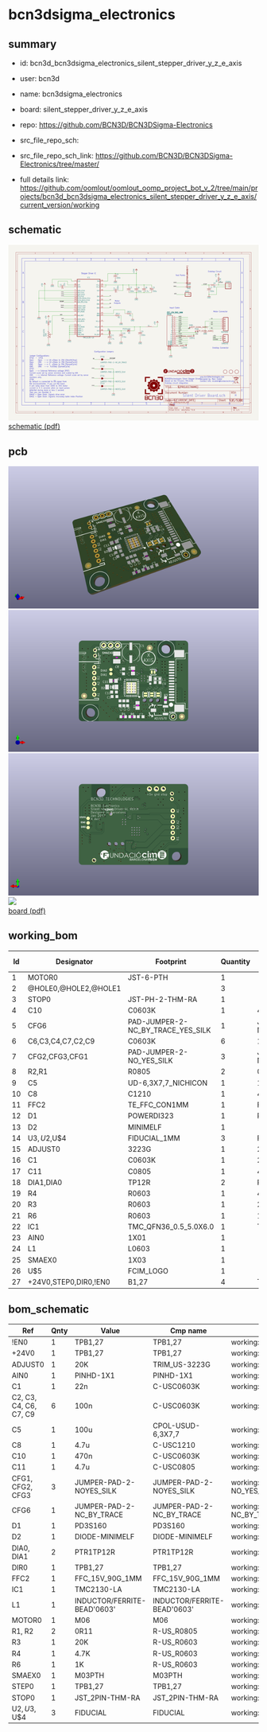 # bcn3dsigma_electronics
 
## summary 
* id: bcn3d_bcn3dsigma_electronics_silent_stepper_driver_y_z_e_axis
* user: bcn3d
* name: bcn3dsigma_electronics
* board: silent_stepper_driver_y_z_e_axis
* repo: https://github.com/BCN3D/BCN3DSigma-Electronics



* src_file_repo_sch: 
* src_file_repo_sch_link: https://github.com/BCN3D/BCN3DSigma-Electronics/tree/master/
* full details link: https://github.com/oomlout/oomlout_oomp_project_bot_v_2/tree/main/projects/bcn3d_bcn3dsigma_electronics_silent_stepper_driver_y_z_e_axis/current_version/working  

## schematic  
![](working_schematic_600.png)  
[schematic (pdf)](working_schematic.pdf) 






















## pcb  
![](working_3d_600.png) 
![](working_3d_front_600.png)  
![](working_3d_back_600.png)  
![](working_600.png)  
[board (pdf)](working.pdf)  

## working_bom
| Id | Designator | Footprint | Quantity | Designation | Supplier and ref |  | None | 
| --- | --- | --- | --- | --- | --- | --- | --- | 
| 1 | MOTOR0 | JST-6-PTH | 1 |  |  |  | [''] | 
| 2 | @HOLE0,@HOLE2,@HOLE1 |  | 3 |  |  |  | [''] | 
| 3 | STOP0 | JST-PH-2-THM-RA | 1 |  |  |  | [''] | 
| 4 | C10 | C0603K | 1 | 470n |  |  | [''] | 
| 5 | CFG6 | PAD-JUMPER-2-NC_BY_TRACE_YES_SILK | 1 | JUMPER-PAD-2-NC_BY_TRACE |  |  | [''] | 
| 6 | C6,C3,C4,C7,C2,C9 | C0603K | 6 | 100n |  |  | [''] | 
| 7 | CFG2,CFG3,CFG1 | PAD-JUMPER-2-NO_YES_SILK | 3 | JUMPER-PAD-2-NOYES_SILK |  |  | [''] | 
| 8 | R2,R1 | R0805 | 2 | 0R11 |  |  | [''] | 
| 9 | C5 | UD-6,3X7,7_NICHICON | 1 | 100u |  |  | [''] | 
| 10 | C8 | C1210 | 1 | 4.7u |  |  | [''] | 
| 11 | FFC2 | TE_FFC_CON1MM | 1 | FFC_15V_90G_1MM |  |  | [''] | 
| 12 | D1 | POWERDI323 | 1 | PD3S160 |  |  | [''] | 
| 13 | D2 | MINIMELF | 1 |  |  |  | [''] | 
| 14 | U$3,U$2,U$4 | FIDUCIAL_1MM | 3 | FIDUCIAL |  |  | [''] | 
| 15 | ADJUST0 | 3223G | 1 | 20K |  |  | [''] | 
| 16 | C1 | C0603K | 1 | 22n |  |  | [''] | 
| 17 | C11 | C0805 | 1 | 4.7u |  |  | [''] | 
| 18 | DIA1,DIA0 | TP12R | 2 | PTR1TP12R |  |  | [''] | 
| 19 | R4 | R0603 | 1 | 4.7K |  |  | [''] | 
| 20 | R3 | R0603 | 1 | 20K |  |  | [''] | 
| 21 | R6 | R0603 | 1 | 1K |  |  | [''] | 
| 22 | IC1 | TMC_QFN36_0.5_5.0X6.0 | 1 |  TMC2130-LA  |  |  | [''] | 
| 23 | AIN0 | 1X01 | 1 |  |  |  | [''] | 
| 24 | L1 | L0603 | 1 |  |  |  | [''] | 
| 25 | SMAEX0 | 1X03 | 1 |  |  |  | [''] | 
| 26 | U$5 | FCIM_LOGO | 1 |  |  |  | [''] | 
| 27 | +24V0,STEP0,DIR0,!EN0 | B1,27 | 4 | TPB1,27 |  |  | [''] | 


## bom_schematic
| Ref | Qnty | Value | Cmp name | Footprint | Description | Vendor | DNP | 
| --- | --- | --- | --- | --- | --- | --- | --- | 
| !EN0 | 1 | TPB1,27 | TPB1,27 | working:B1,27 |  |  |  | 
| +24V0 | 1 | TPB1,27 | TPB1,27 | working:B1,27 |  |  |  | 
| ADJUST0 | 1 | 20K | TRIM_US-3223G | working:3223G |  |  |  | 
| AIN0 | 1 | PINHD-1X1 | PINHD-1X1 | working:1X01 |  |  |  | 
| C1 | 1 | 22n | C-USC0603K | working:C0603K |  |  |  | 
| C2, C3, C4, C6, C7, C9 | 6 | 100n | C-USC0603K | working:C0603K |  |  |  | 
| C5 | 1 | 100u | CPOL-USUD-6,3X7,7 | working:UD-6,3X7,7_NICHICON |  |  |  | 
| C8 | 1 | 4.7u | C-USC1210 | working:C1210 |  |  |  | 
| C10 | 1 | 470n | C-USC0603K | working:C0603K |  |  |  | 
| C11 | 1 | 4.7u | C-USC0805 | working:C0805 |  |  |  | 
| CFG1, CFG2, CFG3 | 3 | JUMPER-PAD-2-NOYES_SILK | JUMPER-PAD-2-NOYES_SILK | working:PAD-JUMPER-2-NO_YES_SILK |  |  |  | 
| CFG6 | 1 | JUMPER-PAD-2-NC_BY_TRACE | JUMPER-PAD-2-NC_BY_TRACE | working:PAD-JUMPER-2-NC_BY_TRACE_YES_SILK |  |  |  | 
| D1 | 1 | PD3S160 | PD3S160 | working:POWERDI323 |  |  |  | 
| D2 | 1 | DIODE-MINIMELF | DIODE-MINIMELF | working:MINIMELF |  |  |  | 
| DIA0, DIA1 | 2 | PTR1TP12R | PTR1TP12R | working:TP12R |  |  |  | 
| DIR0 | 1 | TPB1,27 | TPB1,27 | working:B1,27 |  |  |  | 
| FFC2 | 1 | FFC_15V_90G_1MM | FFC_15V_90G_1MM | working:TE_FFC_CON1MM |  |  |  | 
| IC1 | 1 | TMC2130-LA | TMC2130-LA | working:TMC_QFN36_0.5_5.0X6.0 |  |  |  | 
| L1 | 1 | INDUCTOR/FERRITE-BEAD'0603' | INDUCTOR/FERRITE-BEAD'0603' | working:L0603 |  |  |  | 
| MOTOR0 | 1 | M06 | M06 | working:JST-6-PTH |  |  |  | 
| R1, R2 | 2 | 0R11 | R-US_R0805 | working:R0805 |  |  |  | 
| R3 | 1 | 20K | R-US_R0603 | working:R0603 |  |  |  | 
| R4 | 1 | 4.7K | R-US_R0603 | working:R0603 |  |  |  | 
| R6 | 1 | 1K | R-US_R0603 | working:R0603 |  |  |  | 
| SMAEX0 | 1 | M03PTH | M03PTH | working:1X03 |  |  |  | 
| STEP0 | 1 | TPB1,27 | TPB1,27 | working:B1,27 |  |  |  | 
| STOP0 | 1 | JST_2PIN-THM-RA | JST_2PIN-THM-RA | working:JST-PH-2-THM-RA |  |  |  | 
| U$2, U$3, U$4 | 3 | FIDUCIAL | FIDUCIAL | working:FIDUCIAL_1MM |  |  |  | 



